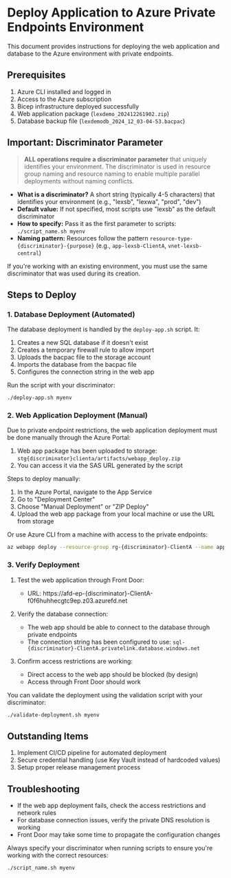 # Deploy Application to Azure Private Endpoints Environment

This document provides instructions for deploying the web application and database to the Azure environment with private endpoints.

## Prerequisites

1. Azure CLI installed and logged in
2. Access to the Azure subscription
3. Bicep infrastructure deployed successfully
4. Web application package (`lexdemo_202412261902.zip`)
5. Database backup file (`lexdemodb_2024_12_03-04-53.bacpac`)

## Important: Discriminator Parameter

> **ALL operations require a discriminator parameter** that uniquely identifies your environment. The discriminator is used in resource group naming and resource naming to enable multiple parallel deployments without naming conflicts.

- **What is a discriminator?** A short string (typically 4-5 characters) that identifies your environment (e.g., "lexsb", "lexwa", "prod", "dev")
- **Default value:** If not specified, most scripts use "lexsb" as the default discriminator
- **How to specify:** Pass it as the first parameter to scripts: `./script_name.sh myenv`
- **Naming pattern:** Resources follow the pattern `resource-type-{discriminator}-{purpose}` (e.g., `app-lexsb-ClientA`, `vnet-lexsb-central`)

If you're working with an existing environment, you must use the same discriminator that was used during its creation.

## Steps to Deploy

### 1. Database Deployment (Automated)

The database deployment is handled by the `deploy-app.sh` script. It:

1. Creates a new SQL database if it doesn't exist
2. Creates a temporary firewall rule to allow import
3. Uploads the bacpac file to the storage account
4. Imports the database from the bacpac file
5. Configures the connection string in the web app

Run the script with your discriminator:
```bash
./deploy-app.sh myenv
```

### 2. Web Application Deployment (Manual)

Due to private endpoint restrictions, the web application deployment must be done manually through the Azure Portal:

1. Web app package has been uploaded to storage: `stg{discriminator}clienta/artifacts/webapp_deploy.zip`
2. You can access it via the SAS URL generated by the script

Steps to deploy manually:

1. In the Azure Portal, navigate to the App Service
2. Go to "Deployment Center"
3. Choose "Manual Deployment" or "ZIP Deploy"
4. Upload the web app package from your local machine or use the URL from storage

Or use Azure CLI from a machine with access to the private endpoints:

```bash
az webapp deploy --resource-group rg-{discriminator}-ClientA --name app-{discriminator}-ClientA --src-path "webapp_deploy.zip" --type zip
```

### 3. Verify Deployment

1. Test the web application through Front Door:
   - URL: https://afd-ep-{discriminator}-ClientA-f0f6huhhecgtc9ep.z03.azurefd.net

2. Verify the database connection:
   - The web app should be able to connect to the database through private endpoints
   - The connection string has been configured to use: `sql-{discriminator}-ClientA.privatelink.database.windows.net`

3. Confirm access restrictions are working:
   - Direct access to the web app should be blocked (by design)
   - Access through Front Door should work

You can validate the deployment using the validation script with your discriminator:
```bash
./validate-deployment.sh myenv
```

## Outstanding Items

1. Implement CI/CD pipeline for automated deployment
2. Secure credential handling (use Key Vault instead of hardcoded values)
3. Setup proper release management process

## Troubleshooting

- If the web app deployment fails, check the access restrictions and network rules
- For database connection issues, verify the private DNS resolution is working
- Front Door may take some time to propagate the configuration changes

Always specify your discriminator when running scripts to ensure you're working with the correct resources:
```bash
./script_name.sh myenv
```